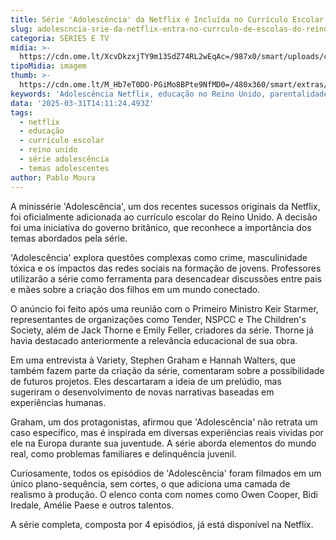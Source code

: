 ```yaml
---
title: Série 'Adolescência' da Netflix é Incluída no Currículo Escolar do Reino Unido
slug: adolescncia-srie-da-netflix-entra-no-currculo-de-escolas-do-reino-unido
categoria: SÉRIES E TV
midia: >-
  https://cdn.ome.lt/XcvDkzxjTY9m13SdZ74RL2wEqAc=/987x0/smart/uploads/conteudo/fotos/OMELETE_CAPA_-_2025-03-31T102508.750.png
tipoMidia: imagem
thumb: >-
  https://cdn.ome.lt/M_Hb7eT0DO-PGiMo8BPte9NfMD0=/480x360/smart/extras/conteudos/omelete_THUMB_-_2025-03-31T102455.280.png
keywords: 'Adolescência Netflix, educação no Reino Unido, parentalidade na era digital'
data: '2025-03-31T14:11:24.493Z'
tags:
  - netflix
  - educação
  - currículo escolar
  - reino unido
  - série adolescência
  - temas adolescentes
author: Pablo Moura
---
```


A minissérie 'Adolescência', um dos recentes sucessos originais da Netflix, foi oficialmente adicionada ao currículo escolar do Reino Unido. A decisão foi uma iniciativa do governo britânico, que reconhece a importância dos temas abordados pela série. 

'Adolescência' explora questões complexas como crime, masculinidade tóxica e os impactos das redes sociais na formação de jovens. Professores utilizarão a série como ferramenta para desencadear discussões entre pais e mães sobre a criação dos filhos em um mundo conectado. 

O anúncio foi feito após uma reunião com o Primeiro Ministro Keir Starmer, representantes de organizações como Tender, NSPCC e The Children's Society, além de Jack Thorne e Emily Feller, criadores da série. Thorne já havia destacado anteriormente a relevância educacional de sua obra. 

Em uma entrevista à Variety, Stephen Graham e Hannah Walters, que também fazem parte da criação da série, comentaram sobre a possibilidade de futuros projetos. Eles descartaram a ideia de um prelúdio, mas sugeriram o desenvolvimento de novas narrativas baseadas em experiências humanas. 

Graham, um dos protagonistas, afirmou que 'Adolescência' não retrata um caso específico, mas é inspirada em diversas experiências reais vividas por ele na Europa durante sua juventude. A série aborda elementos do mundo real, como problemas familiares e delinquência juvenil. 

Curiosamente, todos os episódios de 'Adolescência' foram filmados em um único plano-sequência, sem cortes, o que adiciona uma camada de realismo à produção. O elenco conta com nomes como Owen Cooper, Bidi Iredale, Amélie Paese e outros talentos. 

A série completa, composta por 4 episódios, já está disponível na Netflix.
